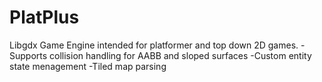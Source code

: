 # PlatPlus
Libgdx Game Engine intended for platformer and top down 2D games. 
-Supports collision handling for AABB and sloped surfaces
-Custom entity state menagement
-Tiled map parsing 
